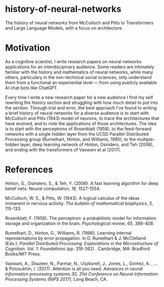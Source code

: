 # history-of-neural-networks
The history of neural networks from McCulloch and Pitts to Transformers and Large Language Models, with a focus on architecture.

# Motivation
As a cognitive scientist, I write research papers on neural networks applications for an interdiscipinary audience. Some readers are intimately familiar with the history and mathematics of neural networks, while many others, particulary in the non-technical social sciences, only understand them from a functional an experiential level ― from using publicly available AI chat bots like ChatGPT.  

Every time I write a new research paper for a new audience I find my self rewriting the history section and struggling with how much detail to put into the section. Through trial and error, the best approach I've found to writing a brief history of neural networks for a diverse audience is to start with McCulloch and Pitts (1943) model of neurons, to trace the architectures that have evolved, and to note the applications of those architectures. The idea is to start with  the perceptrons of Rosenblatt (1958), to the feed-forward networks with a single hidden layer from the UCSD Parallel-Distributed Processing group (Rumelhart, Hinton, and Williams, 1985), to the multiple-hidden layer, deep learning network of Hinton, Osindero, and Teh (2006), and ending with the transformers of Vaswani et al (2017).

# References

Hinton, G., Osindero, S., & Teh, Y. (2006). A fast learning algorithm for deep belief nets. _Neural computation_, _18_, 1527-1554.

McCulloch, W. S., & Pitts, W. (1943). A logical calculus of the ideas immanent in nervous activity. _The bulletin of mathematical biophysics_, _5_, 115-133.

Rosenblatt, F. (1958). The perceptron: a probabilistic model for information storage and organization in the brain. _Psychological review_, _65_, 386-408.

Rumelhart, D., Hinton, G., Williams, R. (1986). Learning internal representations by error propagation. In D. Rumelhart & J. McClelland (Eds.), _Parallel Distributed Processing: Explorations in the Microstructure of Cognition. Vol. 1: Foundations_ (pp. 318-362) .
Cambridge, MA: Bradford Books/MIT Press.

Vaswani, A., Shazeer, N., Parmar, N., Uszkoreit, J., Jones, L., Gomez, A. , ... & Polosukhin, I. (2017). Attention is all you need. _Advances in neural information processing systems 30, 31st Conference on Neural Information Processing Systems (NIPS 2017)_, Long Beach, CA.


